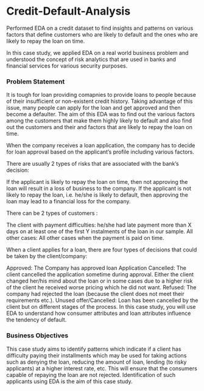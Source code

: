 # Credit-Default-Analysis

Performed EDA on a credit dataset to find insights and patterns on various factors that define customers who are likely to default and the ones who are likely to repay the loan on time.

In this case study, we applied EDA on a real world business problem and understood the concept of risk analytics that are used in banks and financial services for various security purposes.

### Problem Statement
It is tough for loan providing comapnies to provide loans to people because of their insufficient or non-existent credit history. Taking advantage of this issue, many people can apply for the loan and get approved and then become a defaulter. The aim of this EDA was to find out the various factors among the customers that make them highly likely to default and also find out the customers and their and factors that are likely to repay the loan on time.


When the company receives a loan application, the company has to decide for loan approval based on the applicant’s profile including various factors.

There are usually 2 types of risks that are associated with the bank’s decision:

If the applicant is likely to repay the loan on time, then not approving the loan will result in a loss of business to the company.
If the applicant is not likely to repay the loan, i.e. he/she is likely to default, then approving the loan may lead to a financial loss for the company.


There can be 2 types of customers :

The client with payment difficulties: he/she had late payment more than X days on at least one of the first Y instalments of the loan in our sample.
All other cases: All other cases when the payment is paid on time.


When a client applies for a loan, there are four types of decisions that could be taken by the client/company:

Approved: The Company has approved loan Application
Cancelled: The client cancelled the application sometime during approval. Either the client changed her/his mind about the loan or in some cases due to a higher risk of the client he received worse pricing which he did not want.
Refused: The company had rejected the loan (because the client does not meet their requirements etc.).
Unused offer/Cancelled: Loan has been cancelled by the client but on different stages of the process. In this case study, you will use EDA to understand how consumer attributes and loan attributes influence the tendency of default.

### Business Objectives
This case study aims to identify patterns which indicate if a client has difficulty paying their installments which may be used for taking actions such as denying the loan, reducing the amount of loan, lending (to risky applicants) at a higher interest rate, etc. This will ensure that the consumers capable of repaying the loan are not rejected. Identification of such applicants using EDA is the aim of this case study.
